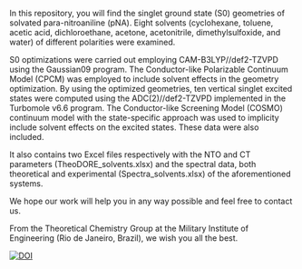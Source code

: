 In this repository, you will find the singlet ground state (S0) geometries of solvated para-nitroaniline (pNA). Eight solvents (cyclohexane, toluene, acetic acid, dichloroethane, acetone, acetonitrile, dimethylsulfoxide, and water) of different polarities were examined. 

S0 optimizations were carried out employing CAM-B3LYP//def2-TZVPD using the Gaussian09 program. The Conductor-like Polarizable Continuum Model (CPCM) was employed to include solvent effects in the geometry optimization. By using the optimized geometries, ten vertical singlet excited states were computed using the ADC(2)//def2-TZVPD implemented in the Turbomole v6.6 program. The Conductor-like Screening Model (COSMO) continuum model with the state-specific approach was used to implicity include solvent effects on the excited states. These data were also included.

It also contains two Excel files respectively with the NTO and CT parameters (TheoDORE_solvents.xlsx) and the spectral data, both theoretical and experimental (Spectra_solvents.xlsx) of the aforementioned systems.

We hope our work will help you in any way possible and feel free to contact us.

From the Theoretical Chemistry Group at the Military Institute of Engineering (Rio de Janeiro, Brazil), we wish you all the best.

[![DOI](https://zenodo.org/badge/744630249.svg)](https://zenodo.org/doi/10.5281/zenodo.10524944)
